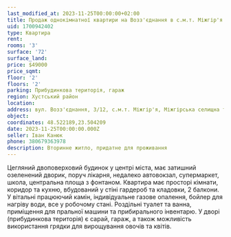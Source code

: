 ```yaml
---
last_modified_at: 2023-11-25T00:00:00+02:00
title: Продаж однокімнатної квартири на Возз'єднання в с.м.т. Міжгір'я
uid: 1700942402
type: Квартира
rent:
rooms: '3'
surface: '72'
surface_land:
price: $49000
price_sqmt:
floor: '2'
floors: '2'
parking: Прибудинкова територія, гараж
region: Хустський район
location:
address: вул. Возз'єднання, 3/12, с.м.т. Міжгір'я, Міжгірська селищна територіальна громада
object:
coordinates: 48.522189,23.504209
date: 2023-11-25T00:00:00.000Z
seller: Іван Канюк
phone: 380679363978
description: Вторинне житло, придатне для проживання
---
```


Цегляний двоповерховий будинок у центрі міста, має затишний озеленений дворик, поруч лікарня, недалеко автовокзал, супермаркет, школа, центральна площа з фонтаном. Квартира має просторі кімнати, коридор та кухню, вбудований у стіні гардероб та кладовки, 2 балкони. У вітальні працюючий камін, індивідуальне газове опалення, бойлер для нагріву води, все у робочому стані. Роздільні туалет та ванна, приміщення для пральної машини та прибирального інвентарю. У дворі (прибудинкова територія) є сарай, гараж, а також можливість використання грядки для вирощування овочів та квітів.
